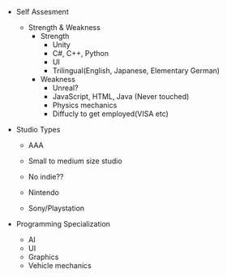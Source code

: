 - Self Assesment
    - Strength & Weakness
        - Strength
            - Unity
            - C#, C++, Python
            - UI
            - Trilingual(English, Japanese, Elementary German)
        - Weakness
          - Unreal?
          - JavaScript, HTML, Java (Never touched)
          - Physics mechanics
          - Diffucly to get employed(VISA etc)


- Studio Types
    - AAA
    - Small to medium size studio
    - No indie??
 
    - Nintendo
    - Sony/Playstation
    
 
- Programming Specialization
    - AI
    - UI
    - Graphics
    - Vehicle mechanics

